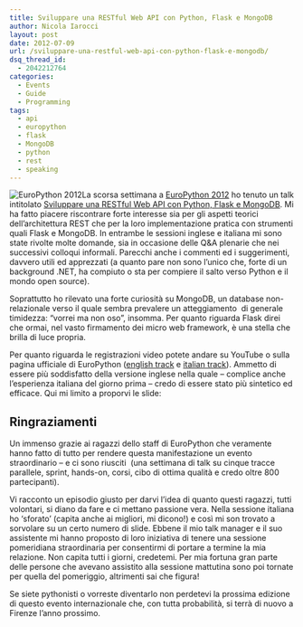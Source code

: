 ```yaml
---
title: Sviluppare una RESTful Web API con Python, Flask e MongoDB
author: Nicola Iarocci
layout: post
date: 2012-07-09
url: /sviluppare-una-restful-web-api-con-python-flask-e-mongodb/
dsq_thread_id:
  - 2042212764
categories:
  - Events
  - Guide
  - Programming
tags:
  - api
  - europython
  - flask
  - MongoDB
  - python
  - rest
  - speaking
---
```

<img class="alignright size-thumbnail wp-image-4867" style="border: 0px;" title="EuroPython 2012" src="images/europython-logo-150x50.png?fit=150%2C50" alt="EuroPython 2012" srcset="http://i2.wp.com/nicolaiarocci.com/wp-content/uploads/europython-logo.png?resize=150%2C50 150w, http://i2.wp.com/nicolaiarocci.com/wp-content/uploads/europython-logo.png?resize=300%2C100 300w, http://i2.wp.com/nicolaiarocci.com/wp-content/uploads/europython-logo.png?w=330 330w" sizes="(max-width: 150px) 100vw, 150px" data-recalc-dims="1" />La scorsa settimana a <a title="EuroPython 2012" href="https://ep2012.europython.eu" target="_blank">EuroPython 2012</a> ho tenuto un talk intitolato <a href="https://ep2012.europython.eu/conference/talks/sviluppare-una-restful-web-api-con-python-flask-e-mongodb" target="_blank">Sviluppare una RESTful Web API con Python, Flask e MongoDB</a>. Mi ha fatto piacere riscontrare forte interesse sia per gli aspetti teorici dell&#8217;architettura REST che per la loro implementazione pratica con strumenti quali Flask e MongoDB. In entrambe le sessioni inglese e italiana mi sono state rivolte molte domande, sia in occasione delle Q&A plenarie che nei successivi colloqui informali. Parecchi anche i commenti ed i suggerimenti, davvero utili ed apprezzati (a quanto pare non sono l&#8217;unico che, forte di un background .NET, ha compiuto o sta per compiere il salto verso Python e il mondo open source).

Soprattutto ho rilevato una forte curiosità su MongoDB, un database non-relazionale verso il quale sembra prevalere un atteggiamento  di generale timidezza: &#8220;vorrei ma non oso&#8221;, insomma. Per quanto riguarda Flask direi che ormai, nel vasto firmamento dei micro web framework, è una stella che brilla di luce propria. <!--more-->

Per quanto riguarda le registrazioni video potete andare su YouTube o sulla pagina ufficiale di EuroPython (<a href="https://ep2012.europython.eu/conference/talks/developing-restful-web-apis-with-python-flask-and-mongodb" target="_blank">english track</a> e <a href="https://ep2012.europython.eu/conference/talks/sviluppare-una-restful-web-api-con-python-flask-e-mongodb" target="_blank">italian track</a>). Ammetto di essere più soddisfatto della versione inglese nella quale &#8211; complice anche l&#8217;esperienza italiana del giorno prima &#8211; credo di essere stato più sintetico ed efficace. Qui mi limito a proporvi le slide:



## Ringraziamenti

Un immenso grazie ai ragazzi dello staff di EuroPython che veramente hanno fatto di tutto per rendere questa manifestazione un evento straordinario &#8211; e ci sono riusciti  (una settimana di talk su cinque tracce parallele, sprint, hands-on, corsi, cibo di ottima qualità e credo oltre 800 partecipanti).

Vi racconto un episodio giusto per darvi l&#8217;idea di quanto questi ragazzi, tutti volontari, si diano da fare e ci mettano passione vera. Nella sessione italiana ho &#8216;sforato&#8217; (capita anche ai migliori, mi dicono!) e così mi son trovato a sorvolare su un certo numero di slide. Ebbene il mio talk manager e il suo assistente mi hanno proposto di loro iniziativa di tenere una sessione pomeridiana straordinaria per consentirmi di portare a termine la mia relazione. Non capita tutti i giorni, credetemi. Per mia fortuna gran parte delle persone che avevano assistito alla sessione mattutina sono poi tornate per quella del pomeriggio, altrimenti sai che figura!

Se siete pythonisti o vorreste diventarlo non perdetevi la prossima edizione di questo evento internazionale che, con tutta probabilità, si terrà di nuovo a Firenze l&#8217;anno prossimo.
